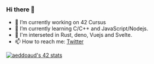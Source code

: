 ### Hi there 👋

- 🔭 I’m currently working on 42 Cursus
- 🌱 I’m currently learning C/C++ and JavaScript/Nodejs.
- 🤔 I'm interseted in Rust, deno, Vuejs and Svelte.
- 📫 How to reach me: [Twitter](https://twitter.com/ayoubeddaouddi)

[![aeddoaud's 42 stats](https://badge.mediaplus.ma/darkblue/aeddaoud)](https://github.com/oakoudad/badge42)

